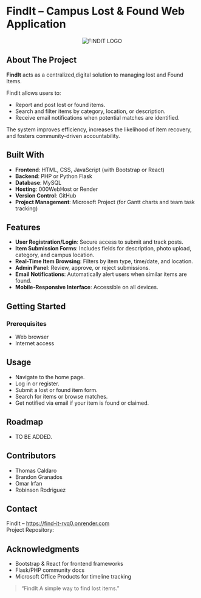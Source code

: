 <a id="readme-top"></a>
<body>
  <html>
  <h1>FindIt – Campus Lost & Found Web Application</h1>
<div align="center">
<img src="findit-logo.png" alt="FINDIT LOGO">
</div>
  <h2>About The Project</h2>
  <p>
    <strong>FindIt</strong> acts as a centralized,digital solution to managing lost and Found Items.
  </p>
  <p>FindIt allows users to:</p>
  <ul>
    <li>Report and post lost or found items.</li>
    <li>Search and filter items by category, location, or description.</li>
    <li>Receive email notifications when potential matches are identified.</li>
  </ul>
  <p>The system improves efficiency, increases the likelihood of item recovery, and fosters community-driven accountability.</p>

  <h2>Built With</h2>
  <ul>
    <li><strong>Frontend</strong>: HTML, CSS, JavaScript (with Bootstrap or React)</li>
    <li><strong>Backend</strong>: PHP or Python Flask</li>
    <li><strong>Database</strong>: MySQL</li>
    <li><strong>Hosting</strong>: 000WebHost or Render</li>
    <li><strong>Version Control</strong>: GitHub</li>
    <li><strong>Project Management</strong>: Microsoft Project (for Gantt charts and team task tracking)</li>
  </ul>

  <h2>Features</h2>
  <ul>
    <li><strong>User Registration/Login</strong>: Secure access to submit and track posts.</li>
    <li><strong>Item Submission Forms</strong>: Includes fields for description, photo upload, category, and campus location.</li>
    <li><strong>Real-Time Item Browsing</strong>: Filters by item type, time/date, and location.</li>
    <li><strong>Admin Panel</strong>: Review, approve, or reject submissions.</li>
    <li><strong>Email Notifications</strong>: Automatically alert users when similar items are found.</li>
    <li><strong>Mobile-Responsive Interface</strong>: Accessible on all devices.</li>
  </ul>

  <h2>Getting Started</h2>

  <h3>Prerequisites</h3>
  <ul>
    <li>Web browser</li>
    <li>Internet access</li>
  </ul>

  <h2>Usage</h2>
  <ul>
    <li>Navigate to the home page.</li>
    <li>Log in or register.</li>
    <li>Submit a lost or found item form.</li>
    <li>Search for items or browse matches.</li>
    <li>Get notified via email if your item is found or claimed.</li>
  </ul>

  <h2>Roadmap</h2>
  <ul>
   <li>
     TO BE ADDED.
   </li>
  </ul>

  <h2>Contributors</h2>
  <ul>
 <li> Thomas Caldaro</li>
 <li> Brandon Granados</li>
 <li> Omar Irfan</li>
 <li> Robinson Rodriguez</li>
   

  </ul>

  <h2>Contact</h2>
  <p>
     FindIt – <a href="">https://find-it-rvq0.onrender.com</a><br>
    Project Repository: 
    
  </p>

  <h2>Acknowledgments</h2>
  <ul>
    <li>Bootstrap & React for frontend frameworks</li>
    <li>Flask/PHP community docs</li>
    <li>Microsoft Office Products for timeline tracking</li>
  </ul>

  <blockquote>
    “FindIt A simple way to find lost items.”
  </blockquote>

</body>
</html>
